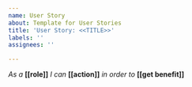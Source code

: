 ```yaml
---
name: User Story
about: Template for User Stories
title: 'User Story: <<TITLE>>'
labels: ''
assignees: ''

---
```


*As a* **[[role]]** *I can* **[[action]]** *in order to* **[[get benefit]]**
